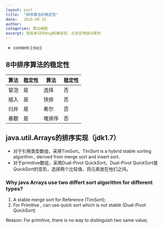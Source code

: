 ```yaml
---
layout: post
title:  "排序算法的稳定性"
date:   2016-06-22
author:  
categories: 算法编程
excerpt: 低版本IE的bug和兼容性，点击空块级元素时
---
```


* content
{:toc}

## 8中排序算法的稳定性

算法 | 稳定性 | 算法 | 稳定性
-----| ------ | -----|------ 
冒泡 | 是|选择|否
插入 | 是|快排|否
归并 | 是|希尔|否
基数 | 是|堆排序|否

## java.util.Arrays的排序实现（jdk1.7）

- 对于引用类型数组，采用TimSort。TimSort is a hybrid stable sorting algorithm , derived from merge sort and insert sort.
- 对于primitive数组，采用Dual-Pivot QuickSort。Dual-Pivot QuickSort是QuickSort的变形，选择两个比较值，将元素放在他们之间。

### Why java Arrays use two differt sort algorithm for different types?

1. A stable merge sort for Reference (TimSort);
2. For Primitive , can use quick sort which is not stable (Dual-Pivot QuickSort)

Reason: For primitive, there is no way to distinguish two same value;
